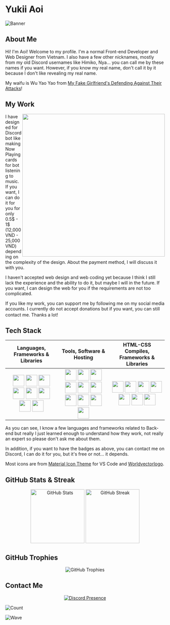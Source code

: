 # Yukii Aoi

![Banner](https://cdn.discordapp.com/attachments/1100359940918476812/1100464694260670534/image.png)

## About Me

Hi! I'm Aoi! Welcome to my profile. I'm a normal Front-end Developer and Web Designer from Vietnam.
I also have a few other nicknames, mostly from my old Discord usernames like Himiko, Nya... you can call me by these names if you want. However, if you know my real name, don't call it by it because I don't like revealing my real name.

My waifu is Wu Yao Yao from [My Fake Girlfriend's Defending Against Their Attacks](https://www.bilibilicomics.com/detail/mc1872)!

## My Work

<img src="https://cdn.discordapp.com/attachments/1100359940918476812/1100457541256876102/my-product.png" width="450" align="right">

I have designed for Discord bot like making Now Playing cards for bot listening to music. If you want, I can do it for you for only 0.5$ - 1$ (12,000 VND - 25,000 VND) depending on the complexity of the design. About the payment method, I will discuss it with you.

I haven't accepted web design and web coding yet because I think I still lack the experience and the ability to do it, but maybe I will in the future. If you want, I can design the web for you if the requirements are not too complicated.

If you like my work, you can support me by following me on my social media accounts. I currently do not accept donations but if you want, you can still contact me. Thanks a lot! <img src="https://cdn.discordapp.com/emojis/814532004267819079.png" width="16">

## Tech Stack

|Languages, Frameworks & Libraries|Tools, Software & Hosting|HTML-CSS Compiles, Frameworks & Libraries|
|:-:|:-:|:-:|
|<img src="https://cdn.discordapp.com/attachments/1100359940918476812/1100471922149564608/image.png" height="36"> <img src="https://cdn.discordapp.com/attachments/1100359940918476812/1100471922497683546/image.png" height="36"> <img src="https://cdn.discordapp.com/attachments/1100359940918476812/1100471922858405888/image.png" height="36"> <img src="https://cdn.discordapp.com/attachments/1100359940918476812/1100472454004080650/image.png" height="36"> <img src="https://cdn.discordapp.com/attachments/1100359940918476812/1100472454184443954/image.png" height="36"> <img src="https://cdn.discordapp.com/attachments/1100359940918476812/1100472454377377812/image.png" height="36"> <img src="https://cdn.discordapp.com/attachments/1100359940918476812/1100472454578700421/image.png" height="36"> <img src="https://cdn.discordapp.com/attachments/1100359940918476812/1100472454813585438/image.png" height="36">|<img src="https://cdn.discordapp.com/attachments/1100359940918476812/1100472455040073859/image.png" height="36"> <img src="https://cdn.discordapp.com/attachments/1100359940918476812/1100472455258185838/image.png" height="36"> <img src="https://cdn.discordapp.com/attachments/1100359940918476812/1100472455438536704/image.png" height="36"> <img src="https://cdn.discordapp.com/attachments/1100359940918476812/1100472455648247838/image.png" height="36"> <img src="https://cdn.discordapp.com/attachments/1100359940918476812/1100472455857971250/image.png" height="36"> <img src="https://cdn.discordapp.com/attachments/1100359940918476812/1100472623156170763/image.png" height="36"> <img src="https://cdn.discordapp.com/attachments/1100359940918476812/1100472623395258369/image.png" height="36"> <img src="https://cdn.discordapp.com/attachments/1100359940918476812/1100472623613354034/image.png" height="36"> <img src="https://cdn.discordapp.com/attachments/1100359940918476812/1100472623944699924/image.png" height="36"> <img src="https://cdn.discordapp.com/attachments/1100359940918476812/1100472624167010446/image.png" height="36">|<img src="https://cdn.discordapp.com/attachments/1100359940918476812/1100471919926575185/image.png" height="36"> <img src="https://cdn.discordapp.com/attachments/1100359940918476812/1100471920262131794/image.png" height="36"> <img src="https://cdn.discordapp.com/attachments/1100359940918476812/1100471920501202965/image.png" height="36"> <img src="https://cdn.discordapp.com/attachments/1100359940918476812/1100471920765435985/image.png" height="36"> <img src="https://cdn.discordapp.com/attachments/1100359940918476812/1100471921092599878/image.png" height="36"> <img src="https://cdn.discordapp.com/attachments/1100359940918476812/1100471921453301790/image.png" height="36"> <img src="https://cdn.discordapp.com/attachments/1100359940918476812/1100471921793052802/image.png" height="36">|

As you can see, I know a few languages and frameworks related to Back-end but really I just learned enough to understand how they work, not really an expert so please don't ask me about them.

In addition, if you want to have the badges as above, you can contact me on Discord, I can do it for you, but it's free or not... it depends.

Most icons are from [Material Icon Theme](https://marketplace.visualstudio.com/items?itemName=PKief.material-icon-theme) for VS Code and [Worldvectorlogo](https://worldvectorlogo.com/).

## GitHub Stats & Streak

<div align="center">

[<img src="https://github-readme-stats.vercel.app/api?username=yukii-aoi&show_icons=true&theme=dracula" height="170" alt="GitHub Stats">](https://github.com/anuraghazra/github-readme-stats)
[<img src="https://streak-stats.demolab.com/?user=yukii-aoi&theme=dracula" height="170" alt="GitHub Streak">](https://github.com/anuraghazra/github-readme-stats)

</div>

## GitHub Trophies

<div align="center">

![GitHub Trophies](https://github-profile-trophy.vercel.app/?username=yukii-aoi&theme=dracula&margin-w=6&margin-h=6)

</div>

## Contact Me

<div align="center">

[![Discord Presence](https://lanyard.cnrad.dev/api/804715190263349298?theme=dark&bg=282A36&borderRadius=15px&animated=true)](https://discord.com/users/804715190263349298)

</div>

![Count](https://count.getloli.com/get/@yukii-aoi?theme=moebooru)

![Wave](https://cdn.discordapp.com/attachments/1100359940918476812/1100478757317398660/image.png)
